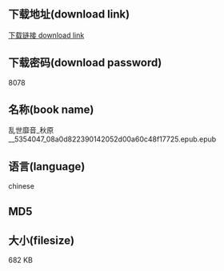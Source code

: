 ## 下载地址(download link)
[下载链接 download link](https://tutu365.netlify.app/?s=%E4%B9%B1%E4%B8%96%E9%9D%A1%E9%9F%B3_%E7%A7%8B%E5%8E%9F__5354047_08a0d822390142052d00a60c48f17725.epub)

## 下载密码(download password)
8078

## 名称(book name)
乱世靡音_秋原__5354047_08a0d822390142052d00a60c48f17725.epub.epub

## 语言(language)
chinese

## MD5


## 大小(filesize)
682 KB
